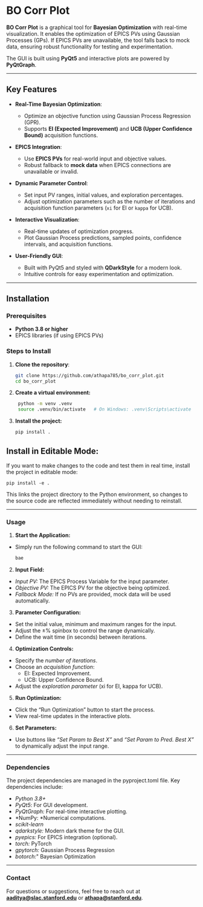 # **BO Corr Plot**

**BO Corr Plot** is a graphical tool for **Bayesian Optimization** with real-time visualization. It enables the optimization of EPICS PVs using Gaussian Processes (GPs). If EPICS PVs are unavailable, the tool falls back to mock data, ensuring robust functionality for testing and experimentation.

The GUI is built using **PyQt5** and interactive plots are powered by **PyQtGraph**.

---

## **Key Features**

- **Real-Time Bayesian Optimization**: 
   - Optimize an objective function using Gaussian Process Regression (GPR).
   - Supports **EI (Expected Improvement)** and **UCB (Upper Confidence Bound)** acquisition functions.

- **EPICS Integration**: 
   - Use **EPICS PVs** for real-world input and objective values.
   - Robust fallback to **mock data** when EPICS connections are unavailable or invalid.

- **Dynamic Parameter Control**:
   - Set input PV ranges, initial values, and exploration percentages.
   - Adjust optimization parameters such as the number of iterations and acquisition function parameters (`xi` for EI or `kappa` for UCB).

- **Interactive Visualization**:
   - Real-time updates of optimization progress.
   - Plot Gaussian Process predictions, sampled points, confidence intervals, and acquisition functions.

- **User-Friendly GUI**:
   - Built with PyQt5 and styled with **QDarkStyle** for a modern look.
   - Intuitive controls for easy experimentation and optimization.

---

## **Installation**

### Prerequisites

- **Python 3.8 or higher**  
- EPICS libraries (if using EPICS PVs)

### Steps to Install

1. **Clone the repository**:
   ```bash
   git clone https://github.com/athapa785/bo_corr_plot.git
   cd bo_corr_plot

2. **Create a virtual environment:**
   ```bash
    python -m venv .venv
    source .venv/bin/activate   # On Windows: .venv\Scripts\activate

3. **Install the project:**
    ```bash
    pip install .

## Install in Editable Mode:

If you want to make changes to the code and test them in real time, install the project in editable mode: 

    pip install -e .

This links the project directory to the Python environment, so changes to the source code are reflected immediately without needing to reinstall.

---

### Usage

1. **Start the Application:**

- Simply run the following command to start the GUI:
    ```bash
    bae

2. **Input Field:**

- *Input PV:* The EPICS Process Variable for the input parameter.
- *Objective PV:* The EPICS PV for the objective being optimized.
- *Fallback Mode:* If no PVs are provided, mock data will be used automatically.

3.	**Parameter Configuration:**

- Set the initial value, minimum and maximum ranges for the input.
- Adjust the ±% spinbox to control the range dynamically.
- Define the wait time (in seconds) between iterations.

4.	**Optimization Controls:**

- Specify the *number of iterations*.
- Choose an *acquisition function*:
	- EI: Expected Improvement.
	- UCB: Upper Confidence Bound.
- Adjust the *exploration parameter* (xi for EI, kappa for UCB).

5.	**Run Optimization:**

- Click the “Run Optimization” button to start the process.
- View real-time updates in the interactive plots.

6.	**Set Parameters:**
- Use buttons like *“Set Param to Best X”* and *“Set Param to Pred. Best X”* to dynamically adjust the input range.


---

### Dependencies

The project dependencies are managed in the pyproject.toml file. Key dependencies include:

- *Python 3.8+*
- *PyQt5*: For GUI development.
- *PyQtGraph:* For real-time interactive plotting.
- *NumPy: *Numerical computations.
- *scikit-learn*
- *qdarkstyle:* Modern dark theme for the GUI.
- *pyepics:* For EPICS integration (optional).
- *torch:* PyTorch
- *gpytorch:* Gaussian Process Regression
- *botorch:*" Bayesian Optimization

---

### Contact

For questions or suggestions, feel free to reach out at **aaditya@slac.stanford.edu** or **athapa@stanford.edu**.
